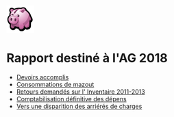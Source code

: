<link rel="stylesheet" href="normal3.css">

![](icon_earn.png)

# Rapport destiné à l'AG 2018

* [Devoirs accomplis](Devoirs.md)
* [Consommations de mazout](Mazout.md)
* [Retours demandés sur l' Inventaire 2011-2013](Inventaire.md)
* [Comptabilisation définitive des dépens](Depens.md)
* [Vers une disparition des arriérés de charges](Arrieres.md)
